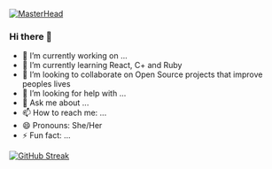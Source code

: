 [![MasterHead](https://www.northumberlandnationalpark.org.uk/wp-content/uploads/2017/05/Sycamore-Gap-star-trail-DT-1400x650.jpg)](https://github.com/CodeWordJava)

### Hi there 👋



- 🔭 I’m currently working on ...
- 🌱 I’m currently learning React, C+ and Ruby
- 👯 I’m looking to collaborate on Open Source projects that improve peoples lives
- 🤔 I’m looking for help with ...
- 💬 Ask me about ...
- 📫 How to reach me: ...
- 😄 Pronouns: She/Her
- ⚡ Fun fact: ...

[![GitHub Streak](http://github-readme-streak-stats.herokuapp.com?user=CodeWordJava&theme=tokyonight&hide_border=true&date_format=j%20M%5B%20Y%5D)](https://git.io/streak-stats)
